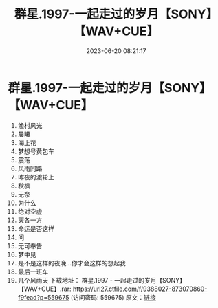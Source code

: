 ﻿---
title: 群星.1997-一起走过的岁月【SONY】【WAV+CUE】
date: 2023-06-20 08:21:17
categories: WAV车载音乐、镜像
tags: 华语中文
---
# 群星.1997-一起走过的岁月【SONY】【WAV+CUE】

1. 渔村风光
2. 晨曦
3. 海上花
4. 梦想号黄包车
5. 震荡
6. 风雨同路
7. 昨夜的渡轮上
8. 秋枫
9. 无奈
10. 为什么
11. 绝对空虚
12. 天各一方
13. 命运是否这样
14. 问
15. 无可奉告
16. 梦中见
17. 是不是这样的夜晚...你才会这样的想起我
18. 最后一班车
19. 几个风雨天
下载地址：
群星.1997 - 一起走过的岁月【SONY】【WAV+CUE】.rar: https://url27.ctfile.com/f/9388027-873070860-f9fead?p=559675
(访问密码: 559675)
原文：[链接](https://blog.sina.com.cn/s/blog_1647c7e76010312ez.html)